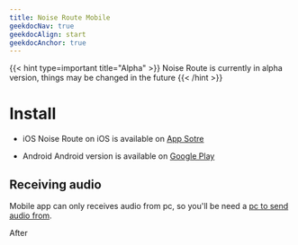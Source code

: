 ```yaml
---
title: Noise Route Mobile
geekdocNav: true
geekdocAlign: start
geekdocAnchor: true
---
```


{{< hint type=important title="Alpha" >}}
Noise Route is currently in alpha version, things may be changed in the future
{{< /hint >}}

# Install
* iOS
Noise Route on iOS is available on [App Sotre]()

* Android
Android version is available on [Google Play]()

## Receiving audio
Mobile app can only receives audio from pc, so you'll be need a [pc to send audio from](../desktop).

After 
